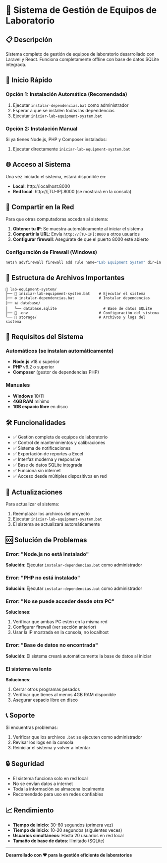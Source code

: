 # 🔬 Sistema de Gestión de Equipos de Laboratorio

## 📋 Descripción

Sistema completo de gestión de equipos de laboratorio desarrollado con Laravel y React. Funciona completamente offline con base de datos SQLite integrada.

## 🚀 Inicio Rápido

### Opción 1: Instalación Automática (Recomendada)

1. Ejecutar `instalar-dependencias.bat` como administrador
2. Esperar a que se instalen todas las dependencias
3. Ejecutar `iniciar-lab-equipment-system.bat`

### Opción 2: Instalación Manual

Si ya tienes Node.js, PHP y Composer instalados:

1. Ejecutar directamente `iniciar-lab-equipment-system.bat`

## 🌐 Acceso al Sistema

Una vez iniciado el sistema, estará disponible en:

- **Local**: http://localhost:8000
- **Red local**: http://[TU-IP]:8000 (se mostrará en la consola)

## 📱 Compartir en la Red

Para que otras computadoras accedan al sistema:

1. **Obtener tu IP**: Se muestra automáticamente al iniciar el sistema
2. **Compartir la URL**: Envía `http://[TU-IP]:8000` a otros usuarios
3. **Configurar firewall**: Asegúrate de que el puerto 8000 esté abierto

### Configuración de Firewall (Windows)

```cmd
netsh advfirewall firewall add rule name="Lab Equipment System" dir=in action=allow protocol=TCP localport=8000
```

## 📁 Estructura de Archivos Importantes

```
📁 lab-equipment-system/
├── 🚀 iniciar-lab-equipment-system.bat    # Ejecutar el sistema
├── ⚙️ instalar-dependencias.bat           # Instalar dependencias
├── 📊 database/
│   └── database.sqlite                     # Base de datos SQLite
├── 📝 .env                                # Configuración del sistema
└── 📁 storage/                            # Archivos y logs del sistema
```

## 🔧 Requisitos del Sistema

### Automáticos (se instalan automáticamente)

- **Node.js** v18 o superior
- **PHP** v8.2 o superior
- **Composer** (gestor de dependencias PHP)

### Manuales

- **Windows** 10/11
- **4GB RAM** mínimo
- **1GB espacio libre** en disco

## 🛠️ Funcionalidades

- ✅ Gestión completa de equipos de laboratorio
- ✅ Control de mantenimientos y calibraciones
- ✅ Sistema de notificaciones
- ✅ Exportación de reportes a Excel
- ✅ Interfaz moderna y responsive
- ✅ Base de datos SQLite integrada
- ✅ Funciona sin internet
- ✅ Acceso desde múltiples dispositivos en red

## 🔄 Actualizaciones

Para actualizar el sistema:

1. Reemplazar los archivos del proyecto
2. Ejecutar `iniciar-lab-equipment-system.bat`
3. El sistema se actualizará automáticamente

## 🆘 Solución de Problemas

### Error: "Node.js no está instalado"

**Solución**: Ejecutar `instalar-dependencias.bat` como administrador

### Error: "PHP no está instalado"

**Solución**: Ejecutar `instalar-dependencias.bat` como administrador

### Error: "No se puede acceder desde otra PC"

**Soluciones**:

1. Verificar que ambas PC estén en la misma red
2. Configurar firewall (ver sección anterior)
3. Usar la IP mostrada en la consola, no localhost

### Error: "Base de datos no encontrada"

**Solución**: El sistema creará automáticamente la base de datos al iniciar

### El sistema va lento

**Soluciones**:

1. Cerrar otros programas pesados
2. Verificar que tienes al menos 4GB RAM disponible
3. Asegurar espacio libre en disco

## 📞 Soporte

Si encuentras problemas:

1. Verificar que los archivos `.bat` se ejecuten como administrador
2. Revisar los logs en la consola
3. Reiniciar el sistema y volver a intentar

## 🔒 Seguridad

- El sistema funciona solo en red local
- No se envían datos a internet
- Toda la información se almacena localmente
- Recomendado para uso en redes confiables

## 📈 Rendimiento

- **Tiempo de inicio**: 30-60 segundos (primera vez)
- **Tiempo de inicio**: 10-20 segundos (siguientes veces)
- **Usuarios simultáneos**: Hasta 20 usuarios en red local
- **Tamaño de base de datos**: Ilimitado (SQLite)

---

**Desarrollado con ❤️ para la gestión eficiente de laboratorios**
